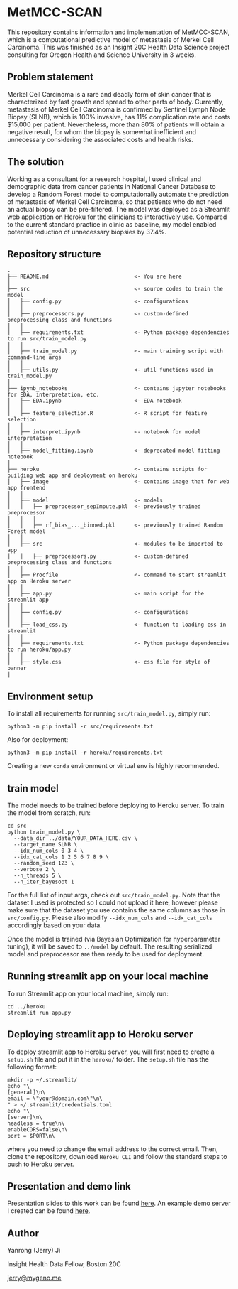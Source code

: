 # MetMCC-SCAN
This repository contains information and implementation of MetMCC-SCAN, which is a computational predictive model of metastasis of Merkel Cell Carcinoma. This was finished as an Insight 20C Health Data Science project consulting for Oregon Health and Science University in 3 weeks.

## Problem statement
Merkel Cell Carcinoma is a rare and deadly form of skin cancer that is characterized by fast growth and spread to other parts of body. Currently, metastasis of Merkel Cell Carcinoma is confirmed by Sentinel Lymph Node Biopsy (SLNB), which is 100% invasive, has 11% complication rate and costs $15,000 per patient. Nevertheless, more than 80% of patients will obtain a negative result, for whom the biopsy is somewhat inefficient and unnecessary considering the associated costs and health risks.

## The solution
Working as a consultant for a research hospital, I used clinical and demographic data from cancer patients in National Cancer Database to develop a Random Forest model to computationally automate the prediction of metastasis of Merkel Cell Carcinoma, so that patients who do not need an actual biopsy can be pre-filtered. The model was deployed as a Streamlit web application on Heroku for the clinicians to interactively use. Compared to the current standard practice in clinic as baseline, my model enabled potential reduction of unnecessary biopsies by 37.4%.

## Repository structure
```
.
├── README.md                           <- You are here
│
├── src                                 <- source codes to train the model
│   ├── config.py                       <- configurations
│   │  
│   ├── preprocessors.py                <- custom-defined preprocessing class and functions
│   │  
│   ├── requirements.txt                <- Python package dependencies to run src/train_model.py
│   │
│   ├── train_model.py                  <- main training script with command-line args
│   │
│   ├── utils.py                        <- util functions used in train_model.py
│
├── ipynb_notebooks                     <- contains jupyter notebooks for EDA, interpretation, etc.
│   ├── EDA.ipynb                       <- EDA notebook
│   │  
│   ├── feature_selection.R             <- R script for feature selection
│   │  
│   ├── interpret.ipynb                 <- notebook for model interpretation
│   │  
│   ├── model_fitting.ipynb             <- deprecated model fitting notebook
│   
├── heroku                              <- contains scripts for building web app and deployment on heroku
│   ├── image                           <- contains image that for web app frontend
│   │  
│   ├── model                           <- models
│   │   ├── preprocessor_sepImpute.pkl  <- previously trained preprocessor
│   │   │ 
│   │   ├── rf_bias_..._binned.pkl      <- previously trained Random Forest model
│   │
│   ├── src                             <- modules to be imported to app
│   │   ├── preprocessors.py            <- custom-defined preprocessing class and functions
│   │
│   ├── Procfile                        <- command to start streamlit app on Heroku server
│   │
│   ├── app.py                          <- main script for the streamlit app
│   │
│   ├── config.py                       <- configurations
│   │
│   ├── load_css.py                     <- function to loading css in streamlit
│   │
│   ├── requirements.txt                <- Python package dependencies to run heroku/app.py
│   │
│   ├── style.css                       <- css file for style of banner
│ 
```
## Environment setup
To install all requirements for running `src/train_model.py`, simply run:
```
python3 -m pip install -r src/requirements.txt
```
Also for deployment:
```
python3 -m pip install -r heroku/requirements.txt
```
Creating a new `conda` environment or virtual env is highly recommended.

## train model
The model needs to be trained before deploying to Heroku server. To train the model from scratch, run:
```
cd src
python train_model.py \
  --data_dir ../data/YOUR_DATA_HERE.csv \
  --target_name SLNB \
  --idx_num_cols 0 3 4 \
  --idx_cat_cols 1 2 5 6 7 8 9 \
  --random_seed 123 \
  --verbose 2 \
  --n_threads 5 \
  --n_iter_bayesopt 1

```
For the full list of input args, check out `src/train_model.py`. Note that the dataset I used is protected so I could not upload it here, however please make sure that the dataset you use contains the same columns as those in `src/config.py`. Please also modify `--idx_num_cols` and `--idx_cat_cols` accordingly based on your data.

Once the model is trained (via Bayesian Optimization for hyperparameter tuning), it will be saved to `../model` by default. The resulting serialized model and preprocessor are then ready to be used for deployment.

## Running streamlit app on your local machine
To run Streamlit app on your local machine, simply run:
```
cd ../heroku
streamlit run app.py
```

## Deploying streamlit app to Heroku server
To deploy streamlit app to Heroku server, you will first need to create a `setup.sh` file and put it in the `heroku/` folder. The `setup.sh` file has the following format:
```
mkdir -p ~/.streamlit/
echo "\
[general]\n\
email = \"your@domain.com\"\n\
" > ~/.streamlit/credentials.toml
echo "\
[server]\n\
headless = true\n\
enableCORS=false\n\
port = $PORT\n\
```
where you need to change the email address to the correct email. Then, clone the repository, download `Heroku CLI` and follow the standard steps to push to Heroku server.

## Presentation and demo link
Presentation slides to this work can be found [here](https://docs.google.com/presentation/d/1ar9YK1E1geHDJsOuPARh0FYWF4-pmbSlVwKKdWI2ssk/edit?usp=sharing). An example demo server I created can be found [here](http://biopsy.digital/).

## Author
Yanrong (Jerry) Ji

Insight Health Data Fellow, Boston 20C

jerry@mygeno.me
